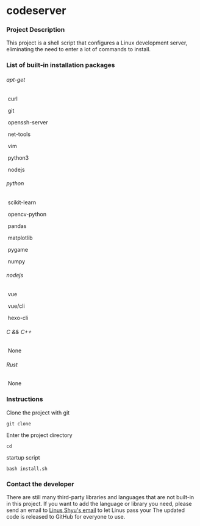 # codeserver

### Project Description

This project is a shell script that configures a Linux development server, eliminating the need to enter a lot of commands to install.

### List of built-in installation packages

###### apt-get

​	curl

​	git 

​	openssh-server 

​	net-tools

​	vim

​	python3

​	nodejs

###### python

​	scikit-learn

​	opencv-python

​	pandas

​	matplotlib

​	pygame

​	numpy

###### nodejs

​	vue

​	vue/cli

​	hexo-cli

###### C && C++

​	None

###### Rust

​	None

### Instructions

Clone the project with git

```shell
git clone 
```

Enter the project directory

```shel
cd 
```

startup script

```shell
bash install.sh
```

### Contact the developer

There are still many third-party libraries and languages that are not built-in in this project. If you want to add the language or library you need, please send an email to [Linus Shyu's email](linusshyu@gmail.com) to let Linus pass your The updated code is released to GitHub for everyone to use.








